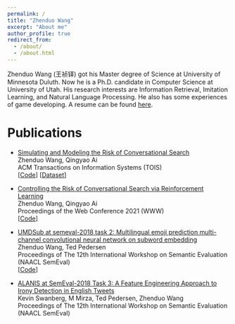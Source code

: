 ```yaml
---
permalink: /
title: "Zhenduo Wang"
excerpt: "About me"
author_profile: true
redirect_from: 
  - /about/
  - /about.html
---
```


Zhenduo Wang (王祯铎) got his Master degree of Science at University of Minnesota Duluth. Now he is a Ph.D. candidate in Computer Science at University of Utah. His research interests are Information Retrieval, Imitation Learning, and Natural Language Processing. He also has some experiences of game developing. A resume can be found [here](https://github.com/zhenduow/zhenduow.github.io/blob/master/files/Resume.pdf).

Publications
======
* [Simulating and Modeling the Risk of Conversational Search](https://dl.acm.org/doi/10.1145/3507357)\
  Zhenduo Wang, Qingyao Ai\
  ACM Transactions on Information Systems (TOIS)\
  [[Code](https://github.com/zhenduow/conversationalQA)]
  [[Dataset](https://drive.google.com/drive/folders/1k6podDEmIY5x2NYpmgg48M6zKYCSUYyt)]


* [Controlling the Risk of Conversational Search via Reinforcement Learning](https://dl.acm.org/doi/abs/10.1145/3442381.3449893)\
  Zhenduo Wang, Qingyao Ai\
  Proceedings of the Web Conference 2021 (WWW)\
  [[Code](https://github.com/zhenduow/conversationalQA)]
  
* [UMDSub at semeval-2018 task 2: Multilingual emoji prediction multi-channel convolutional neural network on subword embedding](https://arxiv.org/abs/1805.10274)\
  Zhenduo Wang, Ted Pedersen\
  Proceedings of The 12th International Workshop on Semantic Evaluation (NAACL SemEval)\
  [[Code](https://github.com/zhenduow/Semeval2018-Task2-Emoji-Prediction)]
  
* [ALANIS at SemEval-2018 Task 3: A Feature Engineering Approach to Irony Detection in English Tweets](https://aclanthology.org/S18-1082.pdf)\
  Kevin Swanberg, M Mirza, Ted Pedersen, Zhenduo Wang\
  Proceedings of The 12th International Workshop on Semantic Evaluation (NAACL SemEval)
